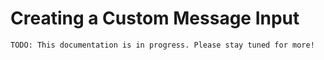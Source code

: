 # Creating a Custom Message Input

```
TODO: This documentation is in progress. Please stay tuned for more!
```

